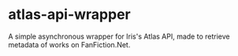 # atlas-api-wrapper
 A simple asynchronous wrapper for Iris's Atlas API, made to retrieve metadata of works on FanFiction.Net.

